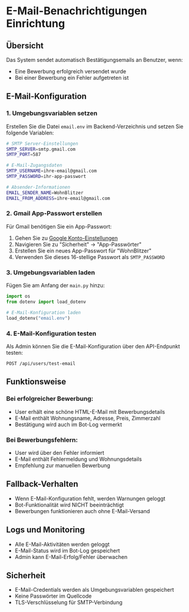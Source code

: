 # E-Mail-Benachrichtigungen Einrichtung

## Übersicht
Das System sendet automatisch Bestätigungsemails an Benutzer, wenn:
- Eine Bewerbung erfolgreich versendet wurde
- Bei einer Bewerbung ein Fehler aufgetreten ist

## E-Mail-Konfiguration

### 1. Umgebungsvariablen setzen
Erstellen Sie die Datei `email.env` im Backend-Verzeichnis und setzen Sie folgende Variablen:

```bash
# SMTP Server-Einstellungen
SMTP_SERVER=smtp.gmail.com
SMTP_PORT=587

# E-Mail-Zugangsdaten
SMTP_USERNAME=ihre-email@gmail.com
SMTP_PASSWORD=ihr-app-passwort

# Absender-Informationen
EMAIL_SENDER_NAME=WohnBlitzer
EMAIL_FROM_ADDRESS=ihre-email@gmail.com
```

### 2. Gmail App-Passwort erstellen
Für Gmail benötigen Sie ein App-Passwort:

1. Gehen Sie zu [Google Konto-Einstellungen](https://myaccount.google.com/)
2. Navigieren Sie zu "Sicherheit" → "App-Passwörter"
3. Erstellen Sie ein neues App-Passwort für "WohnBlitzer"
4. Verwenden Sie dieses 16-stellige Passwort als `SMTP_PASSWORD`

### 3. Umgebungsvariablen laden
Fügen Sie am Anfang der `main.py` hinzu:

```python
import os
from dotenv import load_dotenv

# E-Mail-Konfiguration laden
load_dotenv("email.env")
```

### 4. E-Mail-Konfiguration testen
Als Admin können Sie die E-Mail-Konfiguration über den API-Endpunkt testen:

```
POST /api/users/test-email
```

## Funktionsweise

### Bei erfolgreicher Bewerbung:
- User erhält eine schöne HTML-E-Mail mit Bewerbungsdetails
- E-Mail enthält Wohnungsname, Adresse, Preis, Zimmerzahl
- Bestätigung wird auch im Bot-Log vermerkt

### Bei Bewerbungsfehlern:
- User wird über den Fehler informiert
- E-Mail enthält Fehlermeldung und Wohnungsdetails
- Empfehlung zur manuellen Bewerbung

## Fallback-Verhalten
- Wenn E-Mail-Konfiguration fehlt, werden Warnungen geloggt
- Bot-Funktionalität wird NICHT beeinträchtigt
- Bewerbungen funktionieren auch ohne E-Mail-Versand

## Logs und Monitoring
- Alle E-Mail-Aktivitäten werden geloggt
- E-Mail-Status wird im Bot-Log gespeichert
- Admin kann E-Mail-Erfolg/Fehler überwachen

## Sicherheit
- E-Mail-Credentials werden als Umgebungsvariablen gespeichert
- Keine Passwörter im Quellcode
- TLS-Verschlüsselung für SMTP-Verbindung

